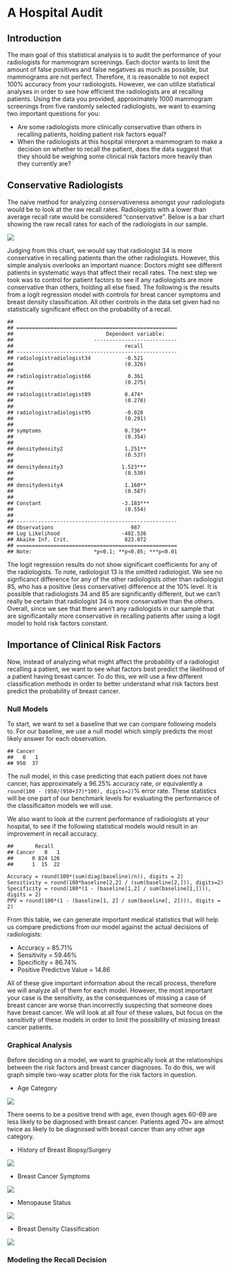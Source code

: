 A Hospital Audit
================

Introduction
------------

The main goal of this statistical analysis is to audit the performance
of your radiologists for mammogram screenings. Each doctor wants to
limit the amount of false positives and false negatives as much as
possible, but mammograms are not perfect. Therefore, it is reasonable to
not expect 100% accuracy from your radiologists. However, we can utilize
statistical analyses in order to see how efficient the radiologists are
at recalling patients. Using the data you provided, approximately 1000
mammogram screenings from five randomly selected radiologists, we want
to examing two important questions for you:

-   Are some radiologists more clinically conservative than others in
    recalling patients, holding patient risk factors equal?
-   When the radiologists at this hospital interpret a mammogram to make
    a decision on whether to recall the patient, does the data suggest
    that they should be weighing some clinical risk factors more heavily
    than they currently are?

Conservative Radiologists
-------------------------

The naive method for analyzing conservativeness amongst your
radiologists would be to look at the raw recall rates. Radiologists with
a lower than average recall rate would be considered “conservative”.
Below is a bar chart showing the raw recall rates for each of the
radiologists in our sample.

![](Homework_2_files/figure-markdown_strict/initial-1.png)

Judging from this chart, we would say that radiologist 34 is more
conservative in recalling patients than the other radiologists. However,
this simple analysis overlooks an important nuance: Doctors might see
different patients in systematic ways that affect their recall rates.
The next step we took was to control for patient factors to see if any
radiologists are more conservative than others, holding all else fixed.
The following is the results from a logit regression model with controls
for breat cancer symptoms and breast density classification. All other
controls in the data set given had no statistically significant effect
on the probability of a recall.

    ## 
    ## ====================================================
    ##                              Dependent variable:    
    ##                          ---------------------------
    ##                                    recall           
    ## ----------------------------------------------------
    ## radiologistradiologist34           -0.521           
    ##                                    (0.326)          
    ##                                                     
    ## radiologistradiologist66            0.361           
    ##                                    (0.275)          
    ##                                                     
    ## radiologistradiologist89           0.474*           
    ##                                    (0.278)          
    ##                                                     
    ## radiologistradiologist95           -0.028           
    ##                                    (0.291)          
    ##                                                     
    ## symptoms                           0.736**          
    ##                                    (0.354)          
    ##                                                     
    ## densitydensity2                    1.251**          
    ##                                    (0.537)          
    ##                                                     
    ## densitydensity3                   1.523***          
    ##                                    (0.530)          
    ##                                                     
    ## densitydensity4                    1.160**          
    ##                                    (0.587)          
    ##                                                     
    ## Constant                          -3.183***         
    ##                                    (0.554)          
    ##                                                     
    ## ----------------------------------------------------
    ## Observations                         987            
    ## Log Likelihood                    -402.536          
    ## Akaike Inf. Crit.                  823.072          
    ## ====================================================
    ## Note:                    *p<0.1; **p<0.05; ***p<0.01

The logit regression results do not show significant coefficients for
any of the radiologists. To note, radiologist 13 is the omitted
radiologist. We see no signficanct difference for any of the other
radiologists other than radiologist 85, who has a positive (less
conservative) difference at the 10% level. It is possible that
radiologists 34 and 85 are significantly different, but we can’t really
be certain that radiologist 34 is more conservative than the others.
Overall, since we see that there aren’t any radiologists in our sample
that are significantally more conservative in recalling patients after
using a logit model to hold risk factors constant.

Importance of Clinical Risk Factors
-----------------------------------

Now, instead of analyzing what might affect the probability of a
radiologist recalling a patient, we want to see what factors best
predict the likelihood of a patient having breast cancer. To do this, we
will use a few different classification methods in order to better
understand what risk factors best predict the probability of breast
cancer.

### Null Models

To start, we want to set a baseline that we can compare following models
to. For our baseline, we use a null model which simply predicts the most
likely answer for each observation.

    ## Cancer
    ##   0   1 
    ## 950  37

The null model, in this case predicting that each patient does not have
cancer, has approximately a 96.25% accuracy rate, or equivalently a
`round(100 - (950/(950+37)*100), digits=2)`% error rate. These
statistics will be one part of our benchmark levels for evaluating the
performance of the classificaiton models we will use.

We also want to look at the current performance of radiologists at your
hospital, to see if the following statistical models would result in an
improvement in recall accuracy.

    ##       Recall
    ## Cancer   0   1
    ##      0 824 126
    ##      1  15  22

    Accuracy = round(100*(sum(diag(baseline)/n)), digits = 2)
    Sensitivity = round(100*baseline[2,2] / (sum(baseline[2,])), digits=2)
    Specificity = round(100*(1 - (baseline[1,2] / sum(baseline[1,]))), digits = 2)
    PPV = round(100*(1 - (baseline[1, 2] / sum(baseline[, 2]))), digits = 2)

From this table, we can generate important medical statistics that will
help us compare predictions from our model against the actual decisions
of radiologists:

-   Accuracy = 85.71%
-   Sensitivity = 59.46%
-   Specificity = 86.74%
-   Positive Predictive Value = 14.86

All of these give important information about the recall process,
therefore we will analyze all of them for each model. However, the most
important your case is the sensitivity, as the consequences of missing a
case of breast cancer are worse than incorrectly suspecting that someone
does have breast cancer. We will look at all four of these values, but
focus on the sensitivity of these models in order to limit the
possibility of missing breast cancer patients.

### Graphical Analysis

Before deciding on a model, we want to graphically look at the
relationships between the risk factors and breast cancer diagnoses. To
do this, we will graph simple two-way scatter plots for the risk factors
in question.

-   Age Category

![](Homework_2_files/figure-markdown_strict/age_bar-1.png)

There seems to be a positive trend with age, even though ages 60-69 are
less likely to be diagnosed with breast cancer. Patients aged 70+ are
almost twice as likely to be diagnosed with breast cancer than any other
age category.

-   History of Breast Biopsy/Surgery

![](Homework_2_files/figure-markdown_strict/history_bar-1.png)

-   Breast Cancer Symptoms

![](Homework_2_files/figure-markdown_strict/symptoms_bar-1.png)

-   Menopause Status

![](Homework_2_files/figure-markdown_strict/menopause_bar-1.png)

-   Breast Density Classification

![](Homework_2_files/figure-markdown_strict/density_bar-1.png)

### Modeling the Recall Decision
